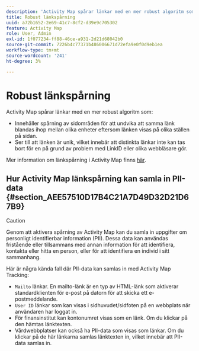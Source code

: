 ```yaml
---
description: 'Activity Map spårar länkar med en mer robust algoritm som '
title: Robust länkspårning
uuid: a72b1652-2e69-41c7-8cf2-d39e9c705302
feature: Activity Map
role: User, Admin
exl-id: 1f077234-ff88-46ce-a931-2d21d68042b0
source-git-commit: 7226b4c77371b486006671d72efa9e0f0d9eb1ea
workflow-type: tm+mt
source-wordcount: '241'
ht-degree: 3%

---
```


# Robust länkspårning

Activity Map spårar länkar med en mer robust algoritm som:

* Innehåller spårning av sidområden för att undvika att samma länk blandas ihop mellan olika enheter eftersom länken visas på olika ställen på sidan.
* Ser till att länken är unik, vilket innebär att distinkta länkar inte kan tas bort för en på grund av problem med LinkID eller olika webbläsare gör.

Mer information om länkspårning i Activity Map finns [här](/help/analyze/activity-map/activitymap-link-tracking/activitymap-link-tracking-methodology.md).

## Hur Activity Map länkspårning kan samla in PII-data {#section_AEE57510D17B4C21A7D49D32D21D67B9}

>[!CAUTION]
>
>Genom att aktivera spårning av Activity Map kan du samla in uppgifter om personligt identifierbar information (PII). Dessa data kan användas fristående eller tillsammans med annan information för att identifiera, kontakta eller hitta en person, eller för att identifiera en individ i sitt sammanhang.

Här är några kända fall där PII-data kan samlas in med Activity Map Tracking:

* `Mailto` länkar. En mailto-länk är en typ av HTML-länk som aktiverar standardklienten för e-post på datorn för att skicka ett e-postmeddelande.
* `User ID` länkar som kan visas i sidhuvudet/sidfoten på en webbplats när användaren har loggat in.
* För finansinstitut kan kontonumret visas som en länk. Om du klickar på den hämtas länktexten.
* Vårdwebbplatser kan också ha PII-data som visas som länkar. Om du klickar på de här länkarna samlas länktexten in, vilket innebär att PII-data samlas in.
